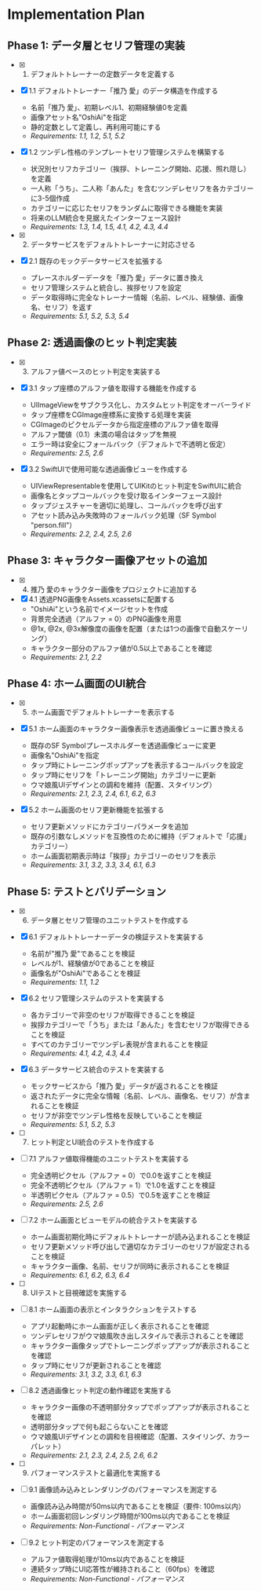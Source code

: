# Implementation Plan

## Phase 1: データ層とセリフ管理の実装

- [x] 1. デフォルトトレーナーの定数データを定義する
- [x] 1.1 デフォルトトレーナー「推乃 愛」のデータ構造を作成する
  - 名前「推乃 愛」、初期レベル1、初期経験値0を定義
  - 画像アセット名"OshiAi"を指定
  - 静的定数として定義し、再利用可能にする
  - _Requirements: 1.1, 1.2, 5.1, 5.2_

- [x] 1.2 ツンデレ性格のテンプレートセリフ管理システムを構築する
  - 状況別セリフカテゴリー（挨拶、トレーニング開始、応援、照れ隠し）を定義
  - 一人称「うち」、二人称「あんた」を含むツンデレセリフを各カテゴリーに3-5個作成
  - カテゴリーに応じたセリフをランダムに取得できる機能を実装
  - 将来のLLM統合を見据えたインターフェース設計
  - _Requirements: 1.3, 1.4, 1.5, 4.1, 4.2, 4.3, 4.4_

- [x] 2. データサービスをデフォルトトレーナーに対応させる
- [x] 2.1 既存のモックデータサービスを拡張する
  - プレースホルダーデータを「推乃 愛」データに置き換え
  - セリフ管理システムと統合し、挨拶セリフを設定
  - データ取得時に完全なトレーナー情報（名前、レベル、経験値、画像名、セリフ）を返す
  - _Requirements: 5.1, 5.2, 5.3, 5.4_

## Phase 2: 透過画像のヒット判定実装

- [x] 3. アルファ値ベースのヒット判定を実装する
- [x] 3.1 タップ座標のアルファ値を取得する機能を作成する
  - UIImageViewをサブクラス化し、カスタムヒット判定をオーバーライド
  - タップ座標をCGImage座標系に変換する処理を実装
  - CGImageのピクセルデータから指定座標のアルファ値を取得
  - アルファ閾値（0.1）未満の場合はタップを無視
  - エラー時は安全にフォールバック（デフォルトで不透明と仮定）
  - _Requirements: 2.5, 2.6_

- [x] 3.2 SwiftUIで使用可能な透過画像ビューを作成する
  - UIViewRepresentableを使用してUIKitのヒット判定をSwiftUIに統合
  - 画像名とタップコールバックを受け取るインターフェース設計
  - タップジェスチャーを適切に処理し、コールバックを呼び出す
  - アセット読み込み失敗時のフォールバック処理（SF Symbol "person.fill"）
  - _Requirements: 2.2, 2.4, 2.5, 2.6_

## Phase 3: キャラクター画像アセットの追加

- [x] 4. 推乃 愛のキャラクター画像をプロジェクトに追加する
- [x] 4.1 透過PNG画像をAssets.xcassetsに配置する
  - "OshiAi"という名前でイメージセットを作成
  - 背景完全透過（アルファ = 0）のPNG画像を用意
  - @1x, @2x, @3x解像度の画像を配置（または1つの画像で自動スケーリング）
  - キャラクター部分のアルファ値が0.5以上であることを確認
  - _Requirements: 2.1, 2.2_

## Phase 4: ホーム画面のUI統合

- [x] 5. ホーム画面でデフォルトトレーナーを表示する
- [x] 5.1 ホーム画面のキャラクター画像表示を透過画像ビューに置き換える
  - 既存のSF Symbolプレースホルダーを透過画像ビューに変更
  - 画像名"OshiAi"を指定
  - タップ時にトレーニングポップアップを表示するコールバックを設定
  - タップ時にセリフを「トレーニング開始」カテゴリーに更新
  - ウマ娘風UIデザインとの調和を維持（配置、スタイリング）
  - _Requirements: 2.1, 2.3, 2.4, 6.1, 6.2, 6.3_

- [x] 5.2 ホーム画面のセリフ更新機能を拡張する
  - セリフ更新メソッドにカテゴリーパラメータを追加
  - 既存の引数なしメソッドを互換性のために維持（デフォルトで「応援」カテゴリー）
  - ホーム画面初期表示時は「挨拶」カテゴリーのセリフを表示
  - _Requirements: 3.1, 3.2, 3.3, 3.4, 6.1, 6.3_

## Phase 5: テストとバリデーション

- [x] 6. データ層とセリフ管理のユニットテストを作成する
- [x] 6.1 デフォルトトレーナーデータの検証テストを実装する
  - 名前が"推乃 愛"であることを検証
  - レベルが1、経験値が0であることを検証
  - 画像名が"OshiAi"であることを検証
  - _Requirements: 1.1, 1.2_

- [x] 6.2 セリフ管理システムのテストを実装する
  - 各カテゴリーで非空のセリフが取得できることを検証
  - 挨拶カテゴリーで「うち」または「あんた」を含むセリフが取得できることを検証
  - すべてのカテゴリーでツンデレ表現が含まれることを検証
  - _Requirements: 4.1, 4.2, 4.3, 4.4_

- [x] 6.3 データサービス統合のテストを実装する
  - モックサービスから「推乃 愛」データが返されることを検証
  - 返されたデータに完全な情報（名前、レベル、画像名、セリフ）が含まれることを検証
  - セリフが非空でツンデレ性格を反映していることを検証
  - _Requirements: 5.1, 5.2, 5.3_

- [ ] 7. ヒット判定とUI統合のテストを作成する
- [ ] 7.1 アルファ値取得機能のユニットテストを実装する
  - 完全透明ピクセル（アルファ = 0）で0.0を返すことを検証
  - 完全不透明ピクセル（アルファ = 1）で1.0を返すことを検証
  - 半透明ピクセル（アルファ = 0.5）で0.5を返すことを検証
  - _Requirements: 2.5, 2.6_

- [ ] 7.2 ホーム画面とビューモデルの統合テストを実装する
  - ホーム画面初期化時にデフォルトトレーナーが読み込まれることを検証
  - セリフ更新メソッド呼び出しで適切なカテゴリーのセリフが設定されることを検証
  - キャラクター画像、名前、セリフが同時に表示されることを検証
  - _Requirements: 6.1, 6.2, 6.3, 6.4_

- [ ] 8. UIテストと目視確認を実施する
- [ ] 8.1 ホーム画面の表示とインタラクションをテストする
  - アプリ起動時にホーム画面が正しく表示されることを確認
  - ツンデレセリフがウマ娘風吹き出しスタイルで表示されることを確認
  - キャラクター画像タップでトレーニングポップアップが表示されることを確認
  - タップ時にセリフが更新されることを確認
  - _Requirements: 3.1, 3.2, 3.3, 6.1, 6.3_

- [ ] 8.2 透過画像ヒット判定の動作確認を実施する
  - キャラクター画像の不透明部分タップでポップアップが表示されることを確認
  - 透明部分タップで何も起こらないことを確認
  - ウマ娘風UIデザインとの調和を目視確認（配置、スタイリング、カラーパレット）
  - _Requirements: 2.1, 2.3, 2.4, 2.5, 2.6, 6.2_

- [ ] 9. パフォーマンステストと最適化を実施する
- [ ] 9.1 画像読み込みとレンダリングのパフォーマンスを測定する
  - 画像読み込み時間が50ms以内であることを検証（要件: 100ms以内）
  - ホーム画面初回レンダリング時間が100ms以内であることを検証
  - _Requirements: Non-Functional - パフォーマンス_

- [ ] 9.2 ヒット判定のパフォーマンスを測定する
  - アルファ値取得処理が10ms以内であることを検証
  - 連続タップ時にUI応答性が維持されること（60fps）を確認
  - _Requirements: Non-Functional - パフォーマンス_
